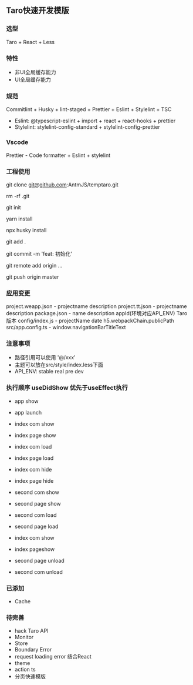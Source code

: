 ## Taro快速开发模版

### 选型

Taro + React + Less

### 特性

- 非UI全局缓存能力
- UI全局缓存能力

### 规范

Commitlint + Husky + lint-staged + Prettier + Eslint + Stylelint + TSC

- Eslint: @typescript-eslint + import + react + react-hooks + prettier
- Stylelint: stylelint-config-standard + stylelint-config-prettier

### Vscode

Prettier - Code formatter + Eslint + stylelint


### 工程使用

git clone git@github.com:AntmJS/temptaro.git

rm -rf .git

git init

yarn install

npx husky install

git add .

git commit -m 'feat: 初始化'

git remote add origin ...

git push origin master

### 应用变更

project.weapp.json - projectname description
project.tt.json - projectname description
package.json - name description appId(环境对应API_ENV) Taro版本
config/index.js - projectName date h5.webpackChain.publicPath
src/app.config.ts - window.navigationBarTitleText

### 注意事项

- 路径引用可以使用 '@/xxx'
- 主题可以放在src/style/index.less下面
- API_ENV: stable real pre dev

### 执行顺序 useDidShow 优先于useEffect执行

- app show
- app launch

- index com show
- index page show
- index com load
- index page load

- index com hide
- index page hide

- second com show
- second page show
- second com load
- second page load

- index com show
- index pageshow

- second page unload
- second com unload

### 已添加

- Cache

### 待完善

- hack Taro API
- Monitor
- Store
- Boundary Error
- request loading error 结合React
- theme
- action ts
- 分页快速模版